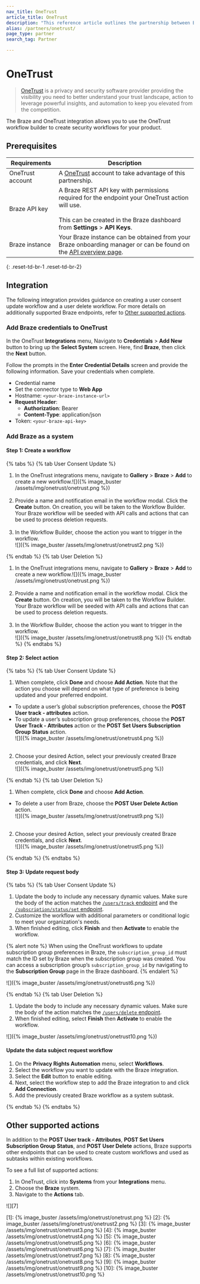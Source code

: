 ```yaml
---
nav_title: OneTrust
article_title: OneTrust
description: "This reference article outlines the partnership between Braze and OneTrust, a data privacy and security software provider, allowing you to use the OneTrust workflow builder to create security workflows for your product."
alias: /partners/onetrust/
page_type: partner
search_tag: Partner

---
```


# OneTrust

> [OneTrust](https://www.onetrust.com/) is a privacy and security software provider providing the visibility you need to better understand your trust landscape, action to leverage powerful insights, and automation to keep you elevated from the competition. 

The Braze and OneTrust integration allows you to use the OneTrust workflow builder to create security workflows for your product.
## Prerequisites

| Requirements | Description |
|---|---|
| OneTrust account | A [OneTrust](https://www.onetrust.com/) account to take advantage of this partnership. |
| Braze API key | A Braze REST API key with permissions required for the endpoint your OneTrust action will use.<br><br>This can be created in the Braze dashboard from **Settings** > **API Keys**. |
| Braze instance | Your Braze instance can be obtained from your Braze onboarding manager or can be found on the [API overview page]({{site.baseurl}}/api/basics/#endpoints). |
{: .reset-td-br-1 .reset-td-br-2}

## Integration

The following integration provides guidance on creating a user consent update workflow and a user delete workflow. For more details on additionally supported Braze endpoints, refer to [Other supported actions](#Other-supported-actions).

### Add Braze credentials to OneTrust

In the OneTrust **Integrations** menu, Navigate to **Credentials** > **Add New** button to bring up the **Select System** screen. Here, find **Braze**, then click the **Next** button.

Follow the prompts in the **Enter Credential Details** screen and provide the following information. Save your credentials when complete.
  - Credential name
  - Set the connector type to **Web App**
  - Hostname: `<your-braze-instance-url>`
  - **Request Header**:
    - **Authorization**: Bearer
    - **Content-Type**: application/json
  - Token: `<your-braze-api-key>`

### Add Braze as a system

#### Step 1: Create a workflow

{% tabs %}
{% tab User Consent Update %}
1. In the OneTrust integrations menu, navigate to **Gallery** > **Braze** > **Add** to create a new workflow.![]({% image_buster /assets/img/onetrust/onetrust.png %})<br><br>
2. Provide a name and notification email in the workflow modal. Click the **Create** button. On creation, you will be taken to the Workflow Builder. Your Braze workflow will be seeded with API calls and actions that can be used to process deletion requests. <br><br>
3. In the Workflow Builder, choose the action you want to trigger in the workflow.<br>![]({% image_buster /assets/img/onetrust/onetrust2.png %})

{% endtab %}
{% tab User Deletion %}

1. In the OneTrust integrations menu, navigate to **Gallery** > **Braze** > **Add** to create a new workflow.![]({% image_buster /assets/img/onetrust/onetrust.png %})<br><br>
2. Provide a name and notification email in the workflow modal. Click the **Create** button. On creation, you will be taken to the Workflow Builder. Your Braze workflow will be seeded with API calls and actions that can be used to process deletion requests. <br><br>
3. In the Workflow Builder, choose the action you want to trigger in the workflow.<br>![]({% image_buster /assets/img/onetrust/onetrust8.png %})
{% endtab %}
{% endtabs %}

#### Step 2: Select action
{% tabs %}
{% tab User Consent Update %}

1. When complete, click **Done** and choose **Add Action**. Note that the action you choose will depend on what type of preference is being updated and your preferred endpoint.
- To update a user’s global subscription preferences, choose the **POST User track - attributes** action.
- To update a user’s subscription group preferences, choose the **POST User Track - Attributes** action or the **POST Set Users Subscription Group Status** action.<br>![]({% image_buster /assets/img/onetrust/onetrust4.png %})<br><br>
2. Choose your desired Action, select your previously created Braze credentials, and click **Next**.<br>![]({% image_buster /assets/img/onetrust/onetrust5.png %})

{% endtab %}
{% tab User Deletion %}

1. When complete, click **Done** and choose **Add Action**.
- To delete a user from Braze, choose the **POST User Delete Action** action.
<br>![]({% image_buster /assets/img/onetrust/onetrust9.png %})<br><br>
2. Choose your desired Action, select your previously created Braze credentials, and click **Next**.<br>![]({% image_buster /assets/img/onetrust/onetrust5.png %})

{% endtab %}
{% endtabs %}
#### Step 3: Update request body
{% tabs %}
{% tab User Consent Update %}

1. Update the body to include any necessary dynamic values. Make sure the body of the action matches the [`/users/track` endpoint](https://www.braze.com/docs/api/endpoints/user_data/post_user_track/) and the [`/subscription/status/set` endpoint](https://www.braze.com/docs/api/endpoints/subscription_groups/post_update_user_subscription_group_status/).
2. Customize the workflow with additional parameters or conditional logic to meet your organization's needs.
3. When finished editing, click **Finish** and then **Activate** to enable the workflow.

{% alert note %}
When using the OneTrust workflows to update subscription group preferences in Braze, the `subscription_group_id` must match the ID set by Braze when the subscription group was created. You can access a subscription group’s `subscription_group_id` by navigating to the **Subscription Group** page in the Braze dashboard.
{% endalert %}

![]({% image_buster /assets/img/onetrust/onetrust6.png %})

{% endtab %}
{% tab User Deletion %}

1. Update the body to include any necessary dynamic values. Make sure the body of the action matches the [`/users/delete` endpoint]({{site.baseurl}}/api/endpoints/user_data/post_user_delete/).
2. When finished editing, select **Finish** then **Activate** to enable the workflow.

![]({% image_buster /assets/img/onetrust/onetrust10.png %})

#### Update the data subject request workflow
1. On the **Privacy Rights Automation** menu, select **Workflows**. 
2. Select the workflow you want to update with the Braze integration. 
3. Select the **Edit** button to enable editing.
4. Next, select the workflow step to add the Braze integration to and click **Add Connection**.
5. Add the previously created Braze workflow as a system subtask.

{% endtab %}
{% endtabs %}

## Other supported actions

In addition to the **POST User track - Attributes**, **POST Set Users Subscription Group Status**, and **POST User Delete** actions, Braze supports other endpoints that can be used to create custom workflows and used as subtasks within existing workflows. 

To see a full list of supported actions:
1. In OneTrust, click into **Systems** from your **Integrations** menu. 
2. Choose the **Braze** system.
3. Navigate to the **Actions** tab.

![][7]

[1]: {% image_buster /assets/img/onetrust/onetrust.png %}
[2]: {% image_buster /assets/img/onetrust/onetrust2.png %}
[3]: {% image_buster /assets/img/onetrust/onetrust3.png %}
[4]: {% image_buster /assets/img/onetrust/onetrust4.png %}
[5]: {% image_buster /assets/img/onetrust/onetrust5.png %}
[6]: {% image_buster /assets/img/onetrust/onetrust6.png %}
[7]: {% image_buster /assets/img/onetrust/onetrust7.png %}
[8]: {% image_buster /assets/img/onetrust/onetrust8.png %}
[9]: {% image_buster /assets/img/onetrust/onetrust9.png %}
[10]: {% image_buster /assets/img/onetrust/onetrust10.png %}
